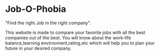 # Job-O-Phobia

"Find the right Job in the right company".

This website is made to compare your favorite jobs with all the best companies out of the best.
You will know about the work-life balance,learning envirnoment,rating,etc which will help you to plan your future in your desired company.
